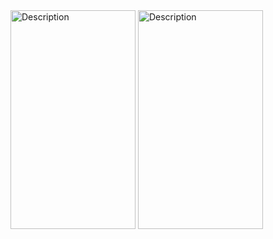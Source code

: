 
<img src="https://github.com/user-attachments/assets/93843a78-af28-464f-8dcb-5861e0133467" alt="Description" width="200" height="350">


<img src="https://github.com/user-attachments/assets/5687ab79-370a-4eb6-967c-6f0f0590ee80" alt="Description" width="200" height="350">



